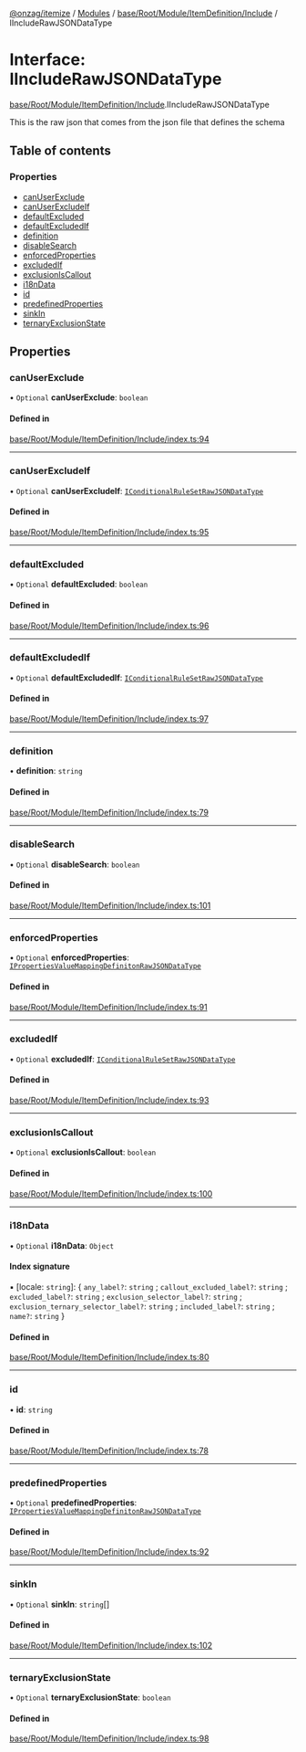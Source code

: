 [@onzag/itemize](../README.md) / [Modules](../modules.md) / [base/Root/Module/ItemDefinition/Include](../modules/base_Root_Module_ItemDefinition_Include.md) / IIncludeRawJSONDataType

# Interface: IIncludeRawJSONDataType

[base/Root/Module/ItemDefinition/Include](../modules/base_Root_Module_ItemDefinition_Include.md).IIncludeRawJSONDataType

This is the raw json that comes from the json file that defines the schema

## Table of contents

### Properties

- [canUserExclude](base_Root_Module_ItemDefinition_Include.IIncludeRawJSONDataType.md#canuserexclude)
- [canUserExcludeIf](base_Root_Module_ItemDefinition_Include.IIncludeRawJSONDataType.md#canuserexcludeif)
- [defaultExcluded](base_Root_Module_ItemDefinition_Include.IIncludeRawJSONDataType.md#defaultexcluded)
- [defaultExcludedIf](base_Root_Module_ItemDefinition_Include.IIncludeRawJSONDataType.md#defaultexcludedif)
- [definition](base_Root_Module_ItemDefinition_Include.IIncludeRawJSONDataType.md#definition)
- [disableSearch](base_Root_Module_ItemDefinition_Include.IIncludeRawJSONDataType.md#disablesearch)
- [enforcedProperties](base_Root_Module_ItemDefinition_Include.IIncludeRawJSONDataType.md#enforcedproperties)
- [excludedIf](base_Root_Module_ItemDefinition_Include.IIncludeRawJSONDataType.md#excludedif)
- [exclusionIsCallout](base_Root_Module_ItemDefinition_Include.IIncludeRawJSONDataType.md#exclusioniscallout)
- [i18nData](base_Root_Module_ItemDefinition_Include.IIncludeRawJSONDataType.md#i18ndata)
- [id](base_Root_Module_ItemDefinition_Include.IIncludeRawJSONDataType.md#id)
- [predefinedProperties](base_Root_Module_ItemDefinition_Include.IIncludeRawJSONDataType.md#predefinedproperties)
- [sinkIn](base_Root_Module_ItemDefinition_Include.IIncludeRawJSONDataType.md#sinkin)
- [ternaryExclusionState](base_Root_Module_ItemDefinition_Include.IIncludeRawJSONDataType.md#ternaryexclusionstate)

## Properties

### canUserExclude

• `Optional` **canUserExclude**: `boolean`

#### Defined in

[base/Root/Module/ItemDefinition/Include/index.ts:94](https://github.com/onzag/itemize/blob/f2db74a5/base/Root/Module/ItemDefinition/Include/index.ts#L94)

___

### canUserExcludeIf

• `Optional` **canUserExcludeIf**: [`IConditionalRuleSetRawJSONDataType`](../modules/base_Root_Module_ItemDefinition_ConditionalRuleSet.md#iconditionalrulesetrawjsondatatype)

#### Defined in

[base/Root/Module/ItemDefinition/Include/index.ts:95](https://github.com/onzag/itemize/blob/f2db74a5/base/Root/Module/ItemDefinition/Include/index.ts#L95)

___

### defaultExcluded

• `Optional` **defaultExcluded**: `boolean`

#### Defined in

[base/Root/Module/ItemDefinition/Include/index.ts:96](https://github.com/onzag/itemize/blob/f2db74a5/base/Root/Module/ItemDefinition/Include/index.ts#L96)

___

### defaultExcludedIf

• `Optional` **defaultExcludedIf**: [`IConditionalRuleSetRawJSONDataType`](../modules/base_Root_Module_ItemDefinition_ConditionalRuleSet.md#iconditionalrulesetrawjsondatatype)

#### Defined in

[base/Root/Module/ItemDefinition/Include/index.ts:97](https://github.com/onzag/itemize/blob/f2db74a5/base/Root/Module/ItemDefinition/Include/index.ts#L97)

___

### definition

• **definition**: `string`

#### Defined in

[base/Root/Module/ItemDefinition/Include/index.ts:79](https://github.com/onzag/itemize/blob/f2db74a5/base/Root/Module/ItemDefinition/Include/index.ts#L79)

___

### disableSearch

• `Optional` **disableSearch**: `boolean`

#### Defined in

[base/Root/Module/ItemDefinition/Include/index.ts:101](https://github.com/onzag/itemize/blob/f2db74a5/base/Root/Module/ItemDefinition/Include/index.ts#L101)

___

### enforcedProperties

• `Optional` **enforcedProperties**: [`IPropertiesValueMappingDefinitonRawJSONDataType`](base_Root_Module_ItemDefinition_PropertiesValueMappingDefiniton.IPropertiesValueMappingDefinitonRawJSONDataType.md)

#### Defined in

[base/Root/Module/ItemDefinition/Include/index.ts:91](https://github.com/onzag/itemize/blob/f2db74a5/base/Root/Module/ItemDefinition/Include/index.ts#L91)

___

### excludedIf

• `Optional` **excludedIf**: [`IConditionalRuleSetRawJSONDataType`](../modules/base_Root_Module_ItemDefinition_ConditionalRuleSet.md#iconditionalrulesetrawjsondatatype)

#### Defined in

[base/Root/Module/ItemDefinition/Include/index.ts:93](https://github.com/onzag/itemize/blob/f2db74a5/base/Root/Module/ItemDefinition/Include/index.ts#L93)

___

### exclusionIsCallout

• `Optional` **exclusionIsCallout**: `boolean`

#### Defined in

[base/Root/Module/ItemDefinition/Include/index.ts:100](https://github.com/onzag/itemize/blob/f2db74a5/base/Root/Module/ItemDefinition/Include/index.ts#L100)

___

### i18nData

• `Optional` **i18nData**: `Object`

#### Index signature

▪ [locale: `string`]: { `any_label?`: `string` ; `callout_excluded_label?`: `string` ; `excluded_label?`: `string` ; `exclusion_selector_label?`: `string` ; `exclusion_ternary_selector_label?`: `string` ; `included_label?`: `string` ; `name?`: `string`  }

#### Defined in

[base/Root/Module/ItemDefinition/Include/index.ts:80](https://github.com/onzag/itemize/blob/f2db74a5/base/Root/Module/ItemDefinition/Include/index.ts#L80)

___

### id

• **id**: `string`

#### Defined in

[base/Root/Module/ItemDefinition/Include/index.ts:78](https://github.com/onzag/itemize/blob/f2db74a5/base/Root/Module/ItemDefinition/Include/index.ts#L78)

___

### predefinedProperties

• `Optional` **predefinedProperties**: [`IPropertiesValueMappingDefinitonRawJSONDataType`](base_Root_Module_ItemDefinition_PropertiesValueMappingDefiniton.IPropertiesValueMappingDefinitonRawJSONDataType.md)

#### Defined in

[base/Root/Module/ItemDefinition/Include/index.ts:92](https://github.com/onzag/itemize/blob/f2db74a5/base/Root/Module/ItemDefinition/Include/index.ts#L92)

___

### sinkIn

• `Optional` **sinkIn**: `string`[]

#### Defined in

[base/Root/Module/ItemDefinition/Include/index.ts:102](https://github.com/onzag/itemize/blob/f2db74a5/base/Root/Module/ItemDefinition/Include/index.ts#L102)

___

### ternaryExclusionState

• `Optional` **ternaryExclusionState**: `boolean`

#### Defined in

[base/Root/Module/ItemDefinition/Include/index.ts:98](https://github.com/onzag/itemize/blob/f2db74a5/base/Root/Module/ItemDefinition/Include/index.ts#L98)
